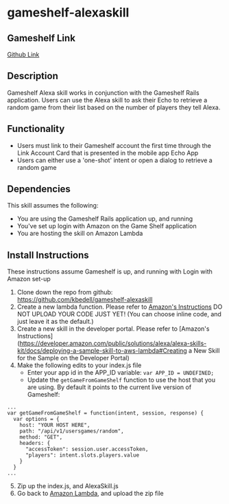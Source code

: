 # gameshelf-alexaskill

## Gameshelf Link
[Github Link](https://github.com/kbedell/gameshelf)

## Description
Gameshelf Alexa skill works in conjunction with the Gameshelf Rails application. Users can use the Alexa skill to ask their Echo to retrieve a random game from their list based on the number of players they tell Alexa.

## Functionality
* Users must link to their Gameshelf account the first time through the Link Account Card that is presented in the mobile app Echo App
* Users can either use a 'one-shot' intent or open a dialog to retrieve a random game

## Dependencies
This skill assumes the following:
* You are using the Gameshelf Rails application up, and running
* You've set up login with Amazon on the Game Shelf application
* You are hosting the skill on Amazon Lambda

## Install Instructions
These instructions assume Gameshelf is up, and running with Login with Amazon set-up

1. Clone down the repo from github: https://github.com/kbedell/gameshelf-alexaskill
2. Create a new lambda function. Please refer to [Amazon's Instructions](https://developer.amazon.com/public/solutions/alexa/alexa-skills-kit/docs/developing-an-alexa-skill-as-a-lambda-function) DO NOT UPLOAD YOUR CODE JUST YET! (You can choose inline code, and just leave it as the default.)
3. Create a new skill in the developer portal. Please refer to [Amazon's Instructions](https://developer.amazon.com/public/solutions/alexa/alexa-skills-kit/docs/deploying-a-sample-skill-to-aws-lambda#Creating a New Skill for the Sample on the Developer Portal)
4. Make the following edits to your index.js file
    -  Enter your app id in the APP_ID variable: `var APP_ID = UNDEFINED;`
    -  Update the `getGameFromGameShelf` function to use the host that you are using. By default it points to the current live version of Gameshelf:
```
...
var getGameFromGameShelf = function(intent, session, response) {
  var options = {
    host: "YOUR HOST HERE",
    path: "/api/v1/usersgames/random",
    method: "GET",
    headers: {
      "accessToken": session.user.accessToken,
      "players": intent.slots.players.value
    }
  }
...
```
5. Zip up the index.js, and AlexaSkill.js
6. Go back to [Amazon Lambda](https://console.aws.amazon.com/lambda), and upload the zip file
